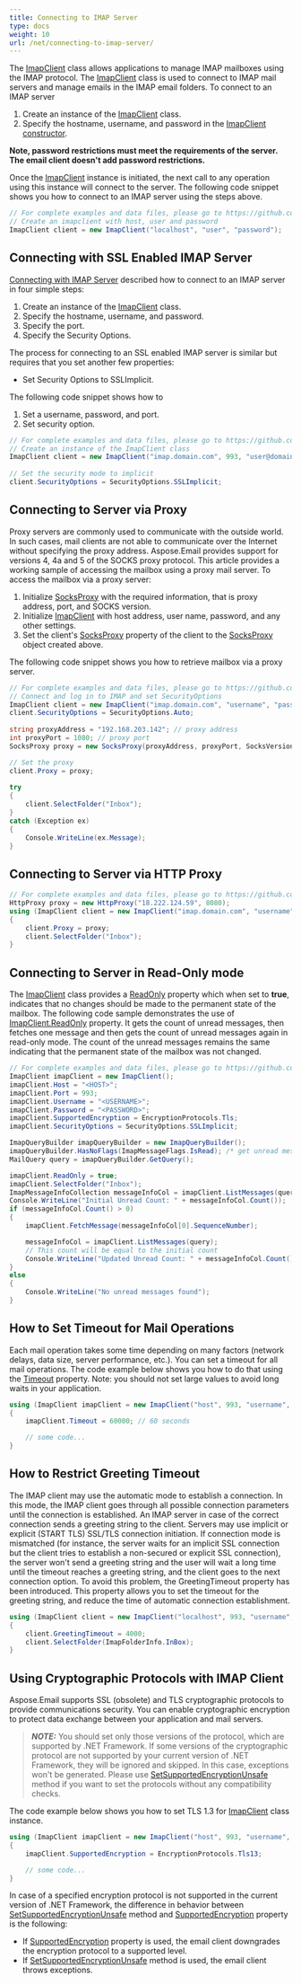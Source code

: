```yaml
---
title: Connecting to IMAP Server
type: docs
weight: 10
url: /net/connecting-to-imap-server/
---
```



The [ImapClient](https://reference.aspose.com/email/net/aspose.email.clients.imap/imapclient/) class allows applications to manage IMAP mailboxes using the IMAP protocol. The [ImapClient](https://reference.aspose.com/email/net/aspose.email.clients.imap/imapclient/) class is used to connect to IMAP mail servers and manage emails in the IMAP email folders. To connect to an IMAP server

1. Create an instance of the [ImapClient](https://reference.aspose.com/email/net/aspose.email.clients.imap/imapclient/) class.
1. Specify the hostname, username, and password in the [ImapClient constructor](https://reference.aspose.com/email/net/aspose.email.clients.imap/imapclient/imapclient/#constructor_8).

**Note, password restrictions must meet the requirements of the server. The email client doesn't add password restrictions.**

Once the [ImapClient](https://reference.aspose.com/email/net/aspose.email.clients.imap/imapclient/) instance is initiated, the next call to any operation using this instance will connect to the server. The following code snippet shows you how to connect to an IMAP server using the steps above.

```csharp
// For complete examples and data files, please go to https://github.com/aspose-email/Aspose.Email-for-.NET
// Create an imapclient with host, user and password
ImapClient client = new ImapClient("localhost", "user", "password");
```

## **Connecting with SSL Enabled IMAP Server**

[Connecting with IMAP Server](/email/net/connecting-to-imap-server#connecting-with-imap-server) described how to connect to an IMAP server in four simple steps:

1. Create an instance of the [ImapClient](https://reference.aspose.com/email/net/aspose.email.clients.imap/imapclient/) class.
1. Specify the hostname, username, and password.
1. Specify the port.
1. Specify the Security Options.

The process for connecting to an SSL enabled IMAP server is similar but requires that you set another few properties:

- Set Security Options to SSLImplicit.

The following code snippet shows how to

1. Set a username, password, and port.
1. Set security option.


```csharp
// For complete examples and data files, please go to https://github.com/aspose-email/Aspose.Email-for-.NET
// Create an instance of the ImapClient class
ImapClient client = new ImapClient("imap.domain.com", 993, "user@domain.com", "pwd");
            
// Set the security mode to implicit
client.SecurityOptions = SecurityOptions.SSLImplicit;
```

## **Connecting to Server via Proxy**

Proxy servers are commonly used to communicate with the outside world. In such cases, mail clients are not able to communicate over the Internet without specifying the proxy address. Aspose.Email provides support for versions 4, 4a and 5 of the SOCKS proxy protocol. This article provides a working sample of accessing the mailbox using a proxy mail server. To access the mailbox via a proxy server:

1. Initialize [SocksProxy](https://reference.aspose.com/email/net/aspose.email.clients/socksproxy/) with the required information, that is proxy address, port, and SOCKS version.
1. Initialize [ImapClient](https://reference.aspose.com/email/net/aspose.email.clients.imap/imapclient/) with host address, user name, password, and any other settings.
1. Set the client's [SocksProxy](https://reference.aspose.com/email/net/aspose.email.clients/socksproxy/) property of the client to the [SocksProxy](https://reference.aspose.com/email/net/aspose.email.clients/socksproxy/) object created above.

The following code snippet shows you how to retrieve mailbox via a proxy server.

```csharp
// For complete examples and data files, please go to https://github.com/aspose-email/Aspose.Email-for-.NET
// Connect and log in to IMAP and set SecurityOptions
ImapClient client = new ImapClient("imap.domain.com", "username", "password");
client.SecurityOptions = SecurityOptions.Auto;
            
string proxyAddress = "192.168.203.142"; // proxy address
int proxyPort = 1080; // proxy port
SocksProxy proxy = new SocksProxy(proxyAddress, proxyPort, SocksVersion.SocksV5);

// Set the proxy
client.Proxy = proxy;
           
try
{
    client.SelectFolder("Inbox");
}
catch (Exception ex)
{
    Console.WriteLine(ex.Message);
}
```

## **Connecting to Server via HTTP Proxy**

```csharp
// For complete examples and data files, please go to https://github.com/aspose-email/Aspose.Email-for-.NET
HttpProxy proxy = new HttpProxy("18.222.124.59", 8080);
using (ImapClient client = new ImapClient("imap.domain.com", "username", "password"))
{
    client.Proxy = proxy;
    client.SelectFolder("Inbox");
}
```

## **Connecting to Server in Read-Only mode**

The [ImapClient](https://reference.aspose.com/email/net/aspose.email.clients.imap/imapclient/) class provides a [ReadOnly](https://reference.aspose.com/email/net/aspose.email.clients.imap/imapclient/readonly/) property which when set to **true**, indicates that no changes should be made to the permanent state of the mailbox. The following code sample demonstrates the use of [ImapClient.ReadOnly](https://reference.aspose.com/email/net/aspose.email.clients.imap/imapclient/readonly/) property. It gets the count of unread messages, then fetches one message and then gets the count of unread messages again in read-only mode. The count of the unread messages remains the same indicating that the permanent state of the mailbox was not changed.

```csharp
// For complete examples and data files, please go to https://github.com/aspose-email/Aspose.Email-for-.NET
ImapClient imapClient = new ImapClient();
imapClient.Host = "<HOST>";
imapClient.Port = 993;
imapClient.Username = "<USERNAME>";
imapClient.Password = "<PASSWORD>";
imapClient.SupportedEncryption = EncryptionProtocols.Tls;
imapClient.SecurityOptions = SecurityOptions.SSLImplicit;

ImapQueryBuilder imapQueryBuilder = new ImapQueryBuilder();
imapQueryBuilder.HasNoFlags(ImapMessageFlags.IsRead); /* get unread messages. */
MailQuery query = imapQueryBuilder.GetQuery();

imapClient.ReadOnly = true;
imapClient.SelectFolder("Inbox");
ImapMessageInfoCollection messageInfoCol = imapClient.ListMessages(query);
Console.WriteLine("Initial Unread Count: " + messageInfoCol.Count());
if (messageInfoCol.Count() > 0)
{
    imapClient.FetchMessage(messageInfoCol[0].SequenceNumber);

    messageInfoCol = imapClient.ListMessages(query);
    // This count will be equal to the initial count
    Console.WriteLine("Updated Unread Count: " + messageInfoCol.Count());
}
else
{
    Console.WriteLine("No unread messages found");
}
```

## **How to Set Timeout for Mail Operations**

Each mail operation takes some time depending on many factors (network delays, data size, server performance, etc.). You can set a timeout for all mail operations. The code example below shows you how to do that using the [Timeout](https://reference.aspose.com/email/net/aspose.email.clients/emailclient/timeout/) property. Note: you should not set large values to avoid long waits in your application.

```csharp
using (ImapClient imapClient = new ImapClient("host", 993, "username", "password", SecurityOptions.SSLImplicit))
{
    imapClient.Timeout = 60000; // 60 seconds

    // some code...
}
```

## **How to Restrict Greeting Timeout**

The IMAP client may use the automatic mode to establish a connection. In this mode, the IMAP client goes through all possible connection parameters until the connection is established. An IMAP server in case of the correct connection sends a greeting string to the client. Servers may use implicit or explicit (START TLS) SSL/TLS connection initiation. If connection mode is mismatched (for instance, the server waits for an implicit SSL connection but the client tries to establish a non-secured or explicit SSL connection), the server won't send a greeting string and the user will wait a long time until the timeout reaches a greeting string, and the client goes to the next connection option. To avoid this problem, the GreetingTimeout property has been introduced. This property allows you to set the timeout for the greeting string, and reduce the time of automatic connection establishment.

```cs
using (ImapClient client = new ImapClient("localhost", 993, "username", "password"))
{
    client.GreetingTimeout = 4000;
    client.SelectFolder(ImapFolderInfo.InBox);
}
```

## **Using Cryptographic Protocols with IMAP Client**

Aspose.Email supports SSL (obsolete) and TLS cryptographic protocols to provide communications security. You can enable cryptographic encryption to protect data exchange between your application and mail servers.

> **_NOTE:_**  You should set only those versions of the protocol, which are supported by .NET Framework. If some versions of the cryptographic protocol are not supported by your current version of .NET Framework, they will be ignored and skipped. In this case, exceptions won't be generated. Please use [SetSupportedEncryptionUnsafe](https://reference.aspose.com/email/net/aspose.email.clients/emailclient/setsupportedencryptionunsafe/#setsupportedencryptionunsafe) method if you want to set the protocols without any compatibility checks.

The code example below shows you how to set TLS 1.3 for [ImapClient](https://reference.aspose.com/email/net/aspose.email.clients.imap/imapclient/) class instance.

```csharp
using (ImapClient imapClient = new ImapClient("host", 993, "username", "password", SecurityOptions.SSLImplicit))
{
    imapClient.SupportedEncryption = EncryptionProtocols.Tls13;

    // some code...
}
```

In case of a specified encryption protocol is not supported in the current version of .NET Framework, the difference in behavior between [SetSupportedEncryptionUnsafe](https://reference.aspose.com/email/net/aspose.email.clients/emailclient/setsupportedencryptionunsafe/#setsupportedencryptionunsafe) method and [SupportedEncryption](https://reference.aspose.com/email/net/aspose.email.clients/emailclient/supportedencryption/) property is the following:
- If [SupportedEncryption](https://reference.aspose.com/email/net/aspose.email.clients/emailclient/supportedencryption/) property is used, the email client downgrades the encryption protocol to a supported level.
- If [SetSupportedEncryptionUnsafe](https://reference.aspose.com/email/net/aspose.email.clients/emailclient/setsupportedencryptionunsafe/#setsupportedencryptionunsafe) method is used, the email client throws exceptions.

